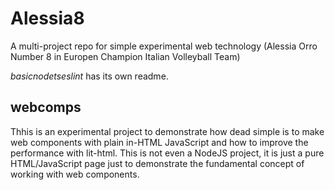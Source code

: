 # Alessia8
A multi-project repo for simple experimental web technology (Alessia Orro Number 8 in Europen Champion Italian Volleyball Team)

*basicnodetseslint* has its own readme.

## webcomps
Thhis is an experimental project to demonstrate how dead simple is to make web components with plain in-HTML JavaScript and how to improve the performance with lit-html.
This is not even a NodeJS project, it is just a pure HTML/JavaScript page just to demonstrate the fundamental concept of working with web components. 
